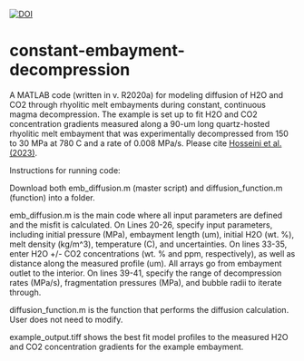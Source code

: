 [![DOI](https://zenodo.org/badge/603292476.svg)](https://zenodo.org/badge/latestdoi/603292476)

# constant-embayment-decompression
A MATLAB code (written in v. R2020a) for modeling diffusion of H2O and CO2 through rhyolitic melt embayments during constant, continuous magma
decompression. The example is set up to fit H2O and CO2 concentration gradients measured along a 90-um long quartz-hosted rhyolitic melt embayment that was
experimentally decompressed from 150 to 30 MPa at 780 C and a rate of 0.008 MPa/s. Please cite [Hosseini et al. (2023)](https://agupubs.onlinelibrary.wiley.com/doi/full/10.1029/2022GC010770).

Instructions for running code:

Download both emb_diffusion.m (master script) and diffusion_function.m (function) into a folder.

emb_diffusion.m is the main code where all input parameters are defined and the misfit is calculated. On Lines 20-26, specify input parameters, including
initial pressure (MPa), embayment length (um), initial H2O (wt. %), melt density (kg/m^3), temperature (C), and uncertainties. On lines 33-35, enter H2O
+/- CO2 concentrations (wt. % and ppm, respectively), as well as distance along the measured profile (um). All arrays go from embayment outlet to the
interior. On lines 39-41, specify the range of decompression rates (MPa/s), fragmentation pressures (MPa), and bubble radii to iterate through.

diffusion_function.m is the function that performs the diffusion calculation. User does not need to modify.

example_output.tiff shows the best fit model profiles to the measured H2O and CO2 concentration gradients for the example embayment.
